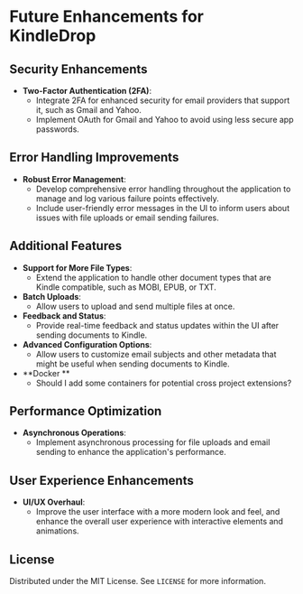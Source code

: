 # Future Enhancements for KindleDrop

## Security Enhancements

- **Two-Factor Authentication (2FA)**:
  - Integrate 2FA for enhanced security for email providers that support it, such as Gmail and Yahoo.
  - Implement OAuth for Gmail and Yahoo to avoid using less secure app passwords.

## Error Handling Improvements

- **Robust Error Management**:
  - Develop comprehensive error handling throughout the application to manage and log various failure points effectively.
  - Include user-friendly error messages in the UI to inform users about issues with file uploads or email sending failures.

## Additional Features

- **Support for More File Types**:
  - Extend the application to handle other document types that are Kindle compatible, such as MOBI, EPUB, or TXT.
- **Batch Uploads**:
  - Allow users to upload and send multiple files at once.
- **Feedback and Status**:
  - Provide real-time feedback and status updates within the UI after sending documents to Kindle.
- **Advanced Configuration Options**:
  - Allow users to customize email subjects and other metadata that might be useful when sending documents to Kindle.
- **Docker **
  - Should I add some containers for potential cross project extensions?

## Performance Optimization

- **Asynchronous Operations**:
  - Implement asynchronous processing for file uploads and email sending to enhance the application's performance.

## User Experience Enhancements

- **UI/UX Overhaul**:
  - Improve the user interface with a more modern look and feel, and enhance the overall user experience with interactive elements and animations.

## License

Distributed under the MIT License. See `LICENSE` for more information.
